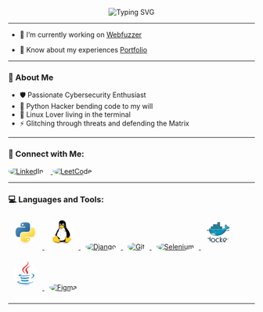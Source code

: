 
<p align="center">
  <img src="https://readme-typing-svg.demolab.com?font=Fira+Code&weight=600&size=24&pause=1000&color=00FF41&center=true&vCenter=true&width=1000&lines=Hey+there+%F0%9F%91%8B+I'm+Vethavarshini+Rajakumar!;Cybersecurity+Enthusiast+%7C+Python+Hacker+%7C+Linux+Lover;Glitching+through+Threats+%E2%9A%A1+Defending+the+Matrix+%F0%9F%94%B6" alt="Typing SVG">
</p>

---

- 🔭 I’m currently working on [Webfuzzer](https://github.com/vethavarshini/Web_Fuzzer.git)

- 📄 Know about my experiences [Portfolio](https://vetha-portfolio.vercel.app/)

---

### 🧠 About Me

- 🛡️ Passionate Cybersecurity Enthusiast  
- 🐍 Python Hacker bending code to my will  
- 🐧 Linux Lover living in the terminal  
- ⚡ Glitching through threats and defending the Matrix  

---

### 🔗 Connect with Me:

<p align="left">
  <a href="https://linkedin.com/in/vethavarshini-rajakumar-b4212325a" target="_blank">
    <img src="https://raw.githubusercontent.com/rahuldkjain/github-profile-readme-generator/master/src/images/icons/Social/linked-in-alt.svg" alt="LinkedIn" height="40" width="40" style="border-radius:50%; margin-right: 15px;"/>
  </a>
  <a href="https://www.leetcode.com/vethavarshini" target="_blank">
    <img src="https://raw.githubusercontent.com/rahuldkjain/github-profile-readme-generator/master/src/images/icons/Social/leet-code.svg" alt="LeetCode" height="40" width="40" style="border-radius:50%; margin-right: 15px;"/>
  </a>
</p>

---

### 💻 Languages and Tools:

<p align="left">
  <a href="https://www.python.org" target="_blank">
    <img src="https://raw.githubusercontent.com/devicons/devicon/master/icons/python/python-original.svg" alt="Python" width="50" height="50" style="border-radius:50%; margin: 10px;"/>
  </a>
  <a href="https://www.linux.org/" target="_blank">
    <img src="https://raw.githubusercontent.com/devicons/devicon/master/icons/linux/linux-original.svg" alt="Linux" width="50" height="50" style="border-radius:50%; margin: 10px;"/>
  </a>
  <a href="https://www.djangoproject.com/" target="_blank">
    <img src="https://cdn.worldvectorlogo.com/logos/django.svg" alt="Django" width="50" height="50" style="border-radius:50%; margin: 10px;"/>
  </a>
  <a href="https://git-scm.com/" target="_blank">
    <img src="https://www.vectorlogo.zone/logos/git-scm/git-scm-icon.svg" alt="Git" width="50" height="50" style="border-radius:50%; margin: 10px;"/>
  </a>
  <a href="https://www.selenium.dev" target="_blank">
    <img src="https://raw.githubusercontent.com/detain/svg-logos/780f25886640cef088af994181646db2f6b1a3f8/svg/selenium-logo.svg" alt="Selenium" width="50" height="50" style="border-radius:50%; margin: 10px;"/>
  </a>
  <a href="https://www.docker.com/" target="_blank">
    <img src="https://raw.githubusercontent.com/devicons/devicon/master/icons/docker/docker-original-wordmark.svg" alt="Docker" width="50" height="50" style="border-radius:50%; margin: 10px;"/>
  </a>
  <a href="https://www.java.com" target="_blank">
    <img src="https://raw.githubusercontent.com/devicons/devicon/master/icons/java/java-original.svg" alt="Java" width="50" height="50" style="border-radius:50%; margin: 10px;"/>
  </a>
  <a href="https://www.figma.com/" target="_blank">
    <img src="https://www.vectorlogo.zone/logos/figma/figma-icon.svg" alt="Figma" width="50" height="50" style="border-radius:50%; margin: 10px;"/>
  </a>
</p>

---
